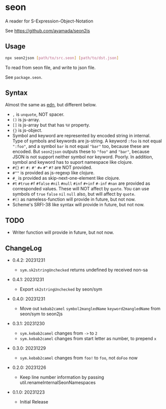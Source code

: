 # seon

A reader for S-Expression-Object-Notation

See https://github.com/ayamada/seon2js


## Usage

```sh
npx seon2json [path/to/src.seon] [path/to/dst.json]
```

To read from seon file, and write to json file.

See `package.seon`.


## Syntax

Almost the same as [edn](https://github.com/edn-format/edn),
but different below.

- `,` is `unquote`, NOT spacer.
- `()` is js-array.
- `[]` is js-array but that has `%V` property.
- `{}` is js-object.
- Symbol and keyword are represented by encoded string in internal.
  Type of symbols and keywords are js-string.
  A keyword `:foo` is not equal `":foo"`,
  and a symbol `bar` is not equal `"bar"` too, because these are encoded.
  But `seon2json` outputs these to `"foo"` and `"bar"`,
  because JSON is not support neither symbol nor keyword. Poorly.
  In addition, symbol and keyword has to suport namespace like clojure.
- `#{}` `#!` `#:` `#'` `#=` `#^` `#?` are NOT provided.
- `#""` is provided as js-regexp like clojure.
- `#_` is provided as skip-next-one-element like clojure.
- `#t` `#true` `#f` `#false` `#nil` `#null` `#inf` `#+inf` `#-inf` `#nan`
  are provided as corresponded values. These will NOT affect by `quote`.
  You can use symbols of `true` `false` `nil` `null` also,
  but will affect by `quote`.
- `#()` as nameless-function will provide in future, but not now.
- Scheme's SRFI-38 like syntax will provide in future, but not now.


## TODO

- Writer function will provide in future, but not now.


## ChangeLog

- 0.4.2: 20231231
    - `sym.sk2stringUnchecked` returns undefined by received non-sa

- 0.4.1: 20231231
    - Export `sk2stringUnchecked` by seon/sym

- 0.4.0: 20231231
    - Move out `kebab2camel` `symbol2mangledName` `keyword2mangledName`
      from seon/sym to seon2js

- 0.3.1: 20231230
    - `sym.kebab2camel` changes from `->` to `2`
    - `sym.kebab2camel` changes from start letter as number, to prepend `x`

- 0.3.0: 20231229
    - `sym.kebab2camel` changes from `foo!` to `foo`, not `doFoo` now

- 0.2.0: 20231226
    - Keep line number information by passing util.renameInternalSeonNamespaces

- 0.1.0: 20231223
    - Initial Release
